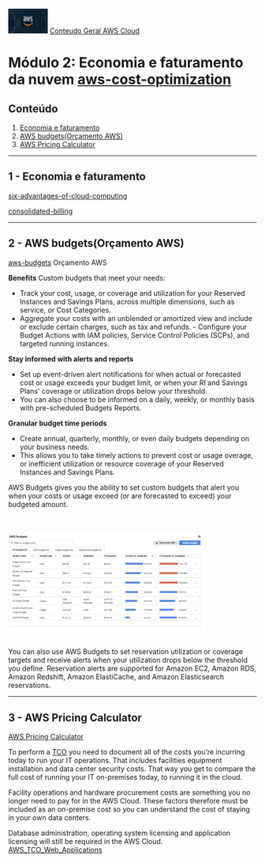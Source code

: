 <img src="../images/extra/banner_aws.png" alt="aws" width=80 height=50 /> [Conteudo Geral AWS Cloud][1]

[1]: https://github.com/weder96/aws-certification-learning

# Módulo 2: Economia e faturamento da nuvem [aws-cost-optimization](https://aws.amazon.com/pt/aws-cost-management/aws-cost-optimization/)

## Conteúdo
1. <a href="#section-1"> Economia e faturamento </a>
2. <a href="#section-2"> AWS budgets(Orçamento AWS) </a>
3. <a href="#section-3"> AWS Pricing Calculator </a>


*************************************************************************************************************
## <a id="section-1" ></a> **1 - Economia e faturamento**

[six-advantages-of-cloud-computing](https://docs.aws.amazon.com/whitepapers/latest/aws-overview/six-advantages-of-cloud-computing.html)

[consolidated-billing](https://docs.aws.amazon.com/awsaccountbilling/latest/aboutv2/consolidated-billing.html)

*************************************************************************************************************
## <a id="section-2" ></a> **2 - AWS budgets(Orçamento AWS)**

[aws-budgets](https://aws.amazon.com/aws-cost-management/aws-budgets/) Orçamento AWS

**Benefits**
Custom budgets that meet your needs:
- Track your cost, usage, or coverage and utilization for your Reserved Instances and Savings Plans, across multiple dimensions, such as service, or Cost Categories. 
- Aggregate your costs with an unblended or amortized view and include or exclude certain charges, such as tax and refunds. - Configure your Budget Actions with IAM policies, Service Control Policies (SCPs), and targeted running instances.  

**Stay informed with alerts and reports**
- Set up event-driven alert notifications for when actual or forecasted cost or usage exceeds your budget limit, or when your RI and Savings Plans' coverage or utilization drops below your threshold. 
- You can also choose to be informed on a daily, weekly, or monthly basis with pre-scheduled Budgets Reports.


**Granular budget time periods**
- Create annual, quarterly, monthly, or even daily budgets depending on your business needs. 
- This allows you to take timely actions to prevent cost or usage overage, or inefficient utilization or resource coverage of your Reserved Instances and Savings Plans.


AWS Budgets gives you the ability to set custom budgets that alert you when your costs or usage exceed (or are forecasted to exceed) your budgeted amount.

<br/><br/>
<img src="../images/extra/bugdets.JPG" alt="aws" width=80% />
<br/><br/>

You can also use AWS Budgets to set reservation utilization or coverage targets and receive alerts when your utilization drops below the threshold you define. Reservation alerts are supported for Amazon EC2, Amazon RDS, Amazon Redshift, Amazon ElastiCache, and Amazon Elasticsearch reservations.

*************************************************************************************************************
## <a id="section-3" ></a> **3 - AWS Pricing Calculator**
[AWS Pricing Calculator](https://aws.amazon.com/tco-calculator/)

To perform a [TCO](https://aws.amazon.com/tco-calculator/) you need to document all of the costs you’re incurring today to run your IT operations. That includes facilities equipment installation and data center security costs. That way you get to compare the full cost of running your IT on-premises today, to running it in the cloud.

Facility operations and hardware procurement costs are something you no longer need to pay for in the AWS Cloud. These factors therefore must be included as an on-premise cost so you can understand the cost of staying in your own data centers.

Database administration, operating system licensing and application licensing will still be required in the AWS Cloud.
[AWS_TCO_Web_Applications](https://media.amazonwebservices.com/AWS_TCO_Web_Applications.pdf)


